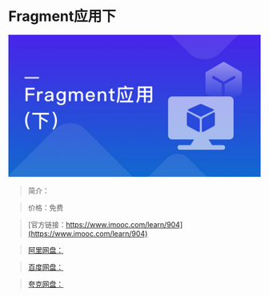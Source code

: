 # Fragment应用下

![img](../../assets/5fe442fe00016c3205400304.jpg)

> 简介：

> 价格：免费

> [官方链接：https://www.imooc.com/learn/904](https://www.imooc.com/learn/904)

> [阿里网盘：]()

> [百度网盘：]()

> [夸克网盘：]()
